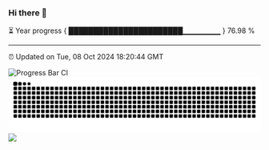 ### Hi there 👋

⏳ Year progress { ███████████████████████▁▁▁▁▁▁▁ } 76.98 %

---

⏰ Updated on Tue, 08 Oct 2024 18:20:44 GMT

![Progress Bar CI](https://github.com/liununu/liununu/workflows/Progress%20Bar%20CI/badge.svg)![](https://raw.githubusercontent.com/L1cardo/L1cardo/main/assets/github-contribution-grid-snake.svg)![](https://raw.githubusercontent.com/seesaws/seesaws/main/assets/github-contribution-grid-snake.svg)
